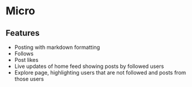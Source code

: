 Micro
======

Features
------
- Posting with markdown formatting
- Follows
- Post likes
- Live updates of home feed showing posts by followed users
- Explore page, highlighting users that are not followed and posts from those users
